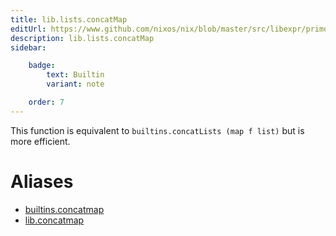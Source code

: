 ```yaml
---
title: lib.lists.concatMap
editUrl: https://www.github.com/nixos/nix/blob/master/src/libexpr/primops.cc
description: lib.lists.concatMap
sidebar:

    badge:
        text: Builtin
        variant: note

    order: 7
---
```


This function is equivalent to `builtins.concatLists (map f list)`
but is more efficient.


# Aliases

- [builtins.concatmap](/nix-doc-comments/reference/builtins/builtins-concatmap)
- [lib.concatmap](/nix-doc-comments/reference/lib/lib-concatmap)


